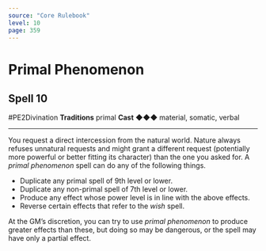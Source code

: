 ```yaml
---
source: "Core Rulebook"
level: 10
page: 359
---
```


# Primal Phenomenon
## Spell 10
#PE2Divination 
**Traditions** primal
**Cast** ◆◆◆ material, somatic, verbal

-----
You request a direct intercession from the natural world. Nature always refuses unnatural requests and might grant a different request (potentially more powerful or better fitting its character) than the one you asked for. A *primal phenomenon* spell can do any of the following things.
- Duplicate any primal spell of 9th level or lower.  
- Duplicate any non-primal spell of 7th level or lower.  
- Produce any effect whose power level is in line with the above effects.  
- Reverse certain effects that refer to the *wish* spell.  

At the GM’s discretion, you can try to use *primal phenomenon* to produce greater effects than these, but doing so may be dangerous, or the spell may have only a partial effect.